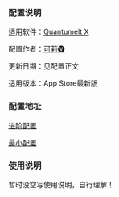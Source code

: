 ### 配置说明

适用软件：[Quantumelt X](https://apps.apple.com/app/quantumult-x/id1443988620)

配置作者：[可莉🅥](https://t.me/iKeLee)

更新日期：见配置正文

适用版本：App Store最新版

### 配置地址

[进阶配置](https://raw.githubusercontent.com/luestr/ProxyToolbox/main/Tool/QuantumultX/Config/Quantumult_X_Sample_Configuration_By_iKeLee.conf)

[最小配置](https://raw.githubusercontent.com/luestr/ProxyToolbox/main/Tool/QuantumultX/Config/Quantumult_X_Simple_Sample_Configuration_By_iKeLee.conf)

### 使用说明

暂时没空写使用说明，自行理解！
